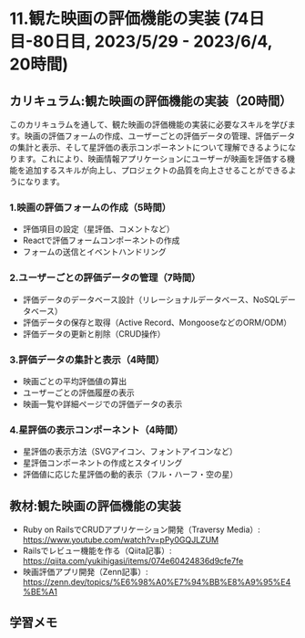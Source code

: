 # 11.観た映画の評価機能の実装 (74日目-80日目, 2023/5/29 - 2023/6/4, 20時間)

## カリキュラム:観た映画の評価機能の実装（20時間）
このカリキュラムを通して、観た映画の評価機能の実装に必要なスキルを学びます。映画の評価フォームの作成、ユーザーごとの評価データの管理、評価データの集計と表示、そして星評価の表示コンポーネントについて理解できるようになります。これにより、映画情報アプリケーションにユーザーが映画を評価する機能を追加するスキルが向上し、プロジェクトの品質を向上させることができるようになります。

### 1.映画の評価フォームの作成（5時間）
- 評価項目の設定（星評価、コメントなど）
- Reactで評価フォームコンポーネントの作成
- フォームの送信とイベントハンドリング
### 2.ユーザーごとの評価データの管理（7時間）
- 評価データのデータベース設計（リレーショナルデータベース、NoSQLデータベース）
- 評価データの保存と取得（Active Record、MongooseなどのORM/ODM）
- 評価データの更新と削除（CRUD操作）
### 3.評価データの集計と表示（4時間）
- 映画ごとの平均評価値の算出
- ユーザーごとの評価履歴の表示
- 映画一覧や詳細ページでの評価データの表示
### 4.星評価の表示コンポーネント（4時間）
- 星評価の表示方法（SVGアイコン、フォントアイコンなど）
- 星評価コンポーネントの作成とスタイリング
- 評価値に応じた星評価の動的表示（フル・ハーフ・空の星）

## 教材:観た映画の評価機能の実装
- Ruby on RailsでCRUDアプリケーション開発（Traversy Media）: https://www.youtube.com/watch?v=pPy0GQJLZUM
- Railsでレビュー機能を作る（Qiita記事）: https://qiita.com/yukihigasi/items/074e60424836d9cfe7fe
- 映画評価アプリ開発（Zenn記事）: https://zenn.dev/topics/%E6%98%A0%E7%94%BB%E8%A9%95%E4%BE%A1



## 学習メモ